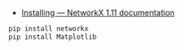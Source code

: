 

* [Installing — NetworkX 1.11 documentation ](https://networkx.readthedocs.io/en/stable/install.html)

```bash
pip install networkx
pip install Matplotlib
```